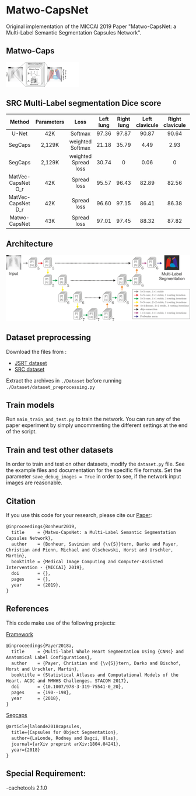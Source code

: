 # Matwo-CapsNet
Original implementation of the MICCAI 2019 Paper "Matwo-CapsNet: a Multi-Label Semantic Segmentation Capsules Network". 


## Matwo-Caps
<img src="./Images/Matwo-Caps.png" width="200px"/>


## SRC Multi-Label segmentation Dice score

|      Method        | Parameters |        Loss          |  Left lung  | Right lung  | Left clavicule | Right clavicule | Heart | 
|:------------------:|:----------:|:--------------------:|:-----------:|:-----------:|:--------------:|:---------------:|:-----:|
|       U-Net        |    42K     |       Softmax        |  97.36      | 97.87       | 90.87          | 90.64           | 94.49 |
|      SegCaps       |   2,129K   |   weighted Softmax   |  21.18      | 35.79       | 4.49           | 2.93            | 32.83 |
|      SegCaps       |   2,129K   | weighted Spread loss |  30.74      | 0           | 0.06           | 0               | 23.23 |
| MatVec-CapsNet O_r |    42K     |     Spread loss      |  95.57      | 96.43       | 82.89          | 82.56           | 92.37 |
| MatVec-CapsNet D_r |    42K     |     Spread loss      |  96.60      | 97.15       | 86.41          | 86.38           | 93.42 |
|    Matwo-CapsNet   |    43K     |     Spread loss      |  97.01      | 97.45       | 88.32          | 87.82           | 94.37 |

## Architecture
<img src="./Images/architecture.png" width="900px"/>

## Dataset preprocessing
Download the files from :

- [JSRT dataset](http://db.jsrt.or.jp/eng.php)
- [SRC dataset](https://www.isi.uu.nl/Research/Databases/SCR/download.php)
 
Extract the archives in `./Dataset` before running `./Dataset/dataset_preprocessing.py`

## Train models
Run `main_train_and_test.py` to train the network. You can run any of the paper experiment by simply uncommenting the different settings at the end of the script.

## Train and test other datasets
In order to train and test on other datasets, modify the `dataset.py` file. See the example files and documentation for the specific file formats. Set the parameter `save_debug_images = True` in order to see, if the network input images are reasonable.

## Citation
If you use this code for your research, please cite our [Paper]():

```
@inproceedings{Bonheur2019,
  title     = {Matwo-CapsNet: a Multi-Label Semantic Segmentation Capsules Network},
  author    = {Bonheur, Savinien and {\v{S}}tern, Darko and Payer, Christian and Pienn, Michael and Olschewski, Horst and Urschler, Martin},
  booktitle = {Medical Image Computing and Computer-Assisted Intervention - {MICCAI} 2019},
  doi       = {},
  pages     = {},
  year      = {2019},
}
```

## References
This code make use of the following projects:

[Framework](https://github.com/christianpayer/MedicalDataAugmentationTool)
```
@inproceedings{Payer2018a,
  title     = {Multi-label Whole Heart Segmentation Using {CNNs} and Anatomical Label Configurations},
  author    = {Payer, Christian and {\v{S}}tern, Darko and Bischof, Horst and Urschler, Martin},
  booktitle = {Statistical Atlases and Computational Models of the Heart. ACDC and MMWHS Challenges. STACOM 2017},
  doi       = {10.1007/978-3-319-75541-0_20},
  pages     = {190--198},
  year      = {2018},
}
```

[Segcaps](https://github.com/lalonderodney/SegCaps)
```
@article{lalonde2018capsules,
  title={Capsules for Object Segmentation},
  author={LaLonde, Rodney and Bagci, Ulas},
  journal={arXiv preprint arXiv:1804.04241},
  year={2018}
}
```
## Special Requirement:

-cachetools 2.1.0
